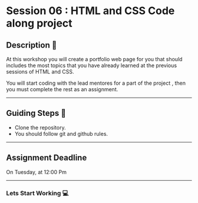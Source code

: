 
# Session 06 : HTML and CSS Code along project

## Description 📰

At this workshop you will create a portfolio web page for you that should includes the most topics that you have already learned at the previous sessions of HTML and CSS.

You will start coding with the lead mentores for a part of the project , then you must complete the rest as an assignment.

<hr>

## Guiding Steps 📝

* Clone the repository.
* You should follow git and github rules.

<hr>

## Assignment Deadline 
On Tuesday, at 12:00 Pm

<hr>

### Lets Start Working 💻








